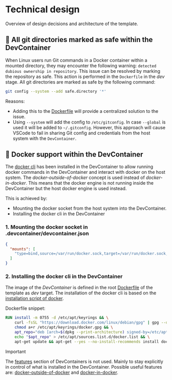 # Technical design

Overview of design decisions and architecture of the template.

## 🦺 All git directories marked as safe within the DevContainer

When Linux users run Git commands in a Docker container within a mounted directory, they may encounter the following 
warning: `detected dubious ownership in repository`. This issue can be resolved by marking the repository as safe. This action is performed in the `Dockerfile` in the *dev* stage. All git directories are marked as safe by the following command:

```bash
git config --system --add safe.directory '*'
```

Reasons:
- Adding this to the [Dockerfile](../template/Dockerfile.jinja) will provide a centralized solution to the issue.
- Using `--system` will add the config to `/etc/gitconfig`. In case `--global` is used it will be added to `~/.gitconfig`. However, this approach will cause VSCode to fail in sharing Git config and credentials from the host system with the `DevContainer`.

## 🐳 Docker support within the DevContainer

The [docker cli](https://docs.docker.com/engine/reference/commandline/cli/) has been installed in the DevContainer to 
allow running docker commands in the DevContainer and interact with docker on the host system. The 
*docker-outside-of-docker* concept is used instead of *docker-in-docker*. This means that the docker engine is not 
running inside the DevContainer but the host docker engine is used instead. 

This is achieved by:
- Mounting the docker socket from the host system into the DevContainer.
- Installing the docker cli in the DevContainer

### 1. Mounting the docker socket in .devcontainer/devcontainer.json
```json
{
  "mounts": [
    "type=bind,source=/var/run/docker.sock,target=/var/run/docker.sock,consistency=consistent"
  ]
}
```

### 2. Installing the docker cli in the DevContainer

The image of the *DevContainer* is defined in the root [Dockerfile](../template/Dockerfile.jinja) of the template as 
*dev* target. The installation of the docker cli is based on the [installation script of docker](https://get.docker.com/).

Dockerfile snippet:
```dockerfile
RUN install -m 0755 -d /etc/apt/keyrings && \
    curl -fsSL "https://download.docker.com/linux/debian/gpg" | gpg --dearmor --yes -o /etc/apt/keyrings/docker.gpg && \
    chmod a+r /etc/apt/keyrings/docker.gpg && \
    apt_repo="deb [arch=$(dpkg --print-architecture) signed-by=/etc/apt/keyrings/docker.gpg] https://download.docker.com/linux/debian bookworm stable" && \
    echo "$apt_repo" > /etc/apt/sources.list.d/docker.list && \
    apt-get update && apt-get --yes --no-install-recommends install docker-ce-cli docker-compose-plugin
```

> [!IMPORTANT]
>
> The [features](https://containers.dev/features) section of DevContainers is not used. Mainly to stay explicitly in control of what is installed 
> in the DevContainer. Possible useful features are: 
> [docker-outside-of-docker](https://github.com/devcontainers/features/tree/main/src/docker-outside-of-docker) and 
> [docker-in-docker](https://github.com/devcontainers/features/tree/main/src/docker-in-docker).
